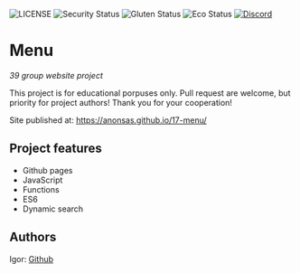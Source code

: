 ![LICENSE](https://img.shields.io/badge/license-MIT-blue.svg?style=flat-square)
![Security Status](https://img.shields.io/security-headers?label=Security&url=https%3A%2F%2Fgithub.com&style=flat-square)
![Gluten Status](https://img.shields.io/badge/Gluten-Free-green.svg)
![Eco Status](https://img.shields.io/badge/ECO-Friendly-green.svg)
[![Discord](https://discord.com/api/guilds/571393319201144843/widget.png)](https://discord.gg/dRwW4rw)

# Menu

_39 group website project_

This project is for educational porpuses only. Pull request are welcome, but priority for project authors! Thank you for your cooperation!

Site published at: https://anonsas.github.io/17-menu/

## Project features

- Github pages
- JavaScript
- Functions
- ES6
- Dynamic search

## Authors

Igor: [Github](https://github.com/anonsas)
